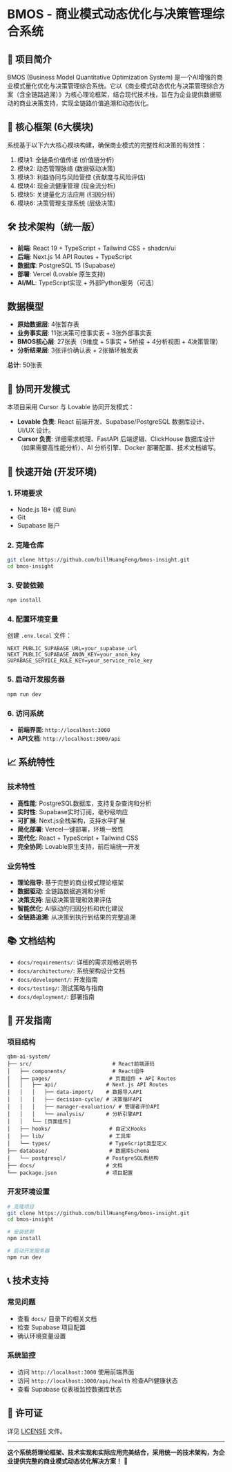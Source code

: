 # BMOS - 商业模式动态优化与决策管理综合系统

## 🚀 项目简介

BMOS (Business Model Quantitative Optimization System) 是一个AI增强的商业模式量化优化与决策管理综合系统。它以《商业模式动态优化与决策管理综合方案（含全链路追溯）》为核心理论框架，结合现代技术栈，旨在为企业提供数据驱动的商业决策支持，实现全链路价值追溯和动态优化。

## 🎯 核心框架 (6大模块)

系统基于以下六大核心模块构建，确保商业模式的完整性和决策的有效性：

1.  模块1: 全链条价值传递 (价值链分析)
2.  模块2: 动态管理脉络 (数据驱动决策)
3.  模块3: 利益协同与风险管控 (贡献度与风险评估)
4.  模块4: 现金流健康管理 (现金流分析)
5.  模块5: 关键量化方法应用 (归因分析)
6.  模块6: 决策管理支撑系统 (层级决策)

## 🛠️ 技术架构（统一版）

- **前端**: React 19 + TypeScript + Tailwind CSS + shadcn/ui
- **后端**: Next.js 14 API Routes + TypeScript
- **数据库**: PostgreSQL 15 (Supabase)
- **部署**: Vercel (Lovable 原生支持)
- **AI/ML**: TypeScript实现 + 外部Python服务（可选）

## 数据模型

- **原始数据层**: 4张暂存表
- **业务事实层**: 11张决策可控事实表 + 3张外部事实表
- **BMOS核心层**: 27张表（9维度 + 5事实 + 5桥接 + 4分析视图 + 4决策管理）
- **分析结果层**: 3张评价确认表 + 2张循环触发表

**总计**: 50张表

## 🤝 协同开发模式

本项目采用 Cursor 与 Lovable 协同开发模式：

-   **Lovable 负责**: React 前端开发、Supabase/PostgreSQL 数据库设计、UI/UX 设计。
-   **Cursor 负责**: 详细需求梳理、FastAPI 后端逻辑、ClickHouse 数据库设计（如果需要高性能分析）、AI 分析引擎、Docker 部署配置、技术文档编写。

## 🚀 快速开始 (开发环境)

### 1. 环境要求

-   Node.js 18+ (或 Bun)
-   Git
-   Supabase 账户

### 2. 克隆仓库

```bash
git clone https://github.com/billHuangFeng/bmos-insight.git
cd bmos-insight
```

### 3. 安装依赖

```bash
npm install
```

### 4. 配置环境变量

创建 `.env.local` 文件：

```
NEXT_PUBLIC_SUPABASE_URL=your_supabase_url
NEXT_PUBLIC_SUPABASE_ANON_KEY=your_anon_key
SUPABASE_SERVICE_ROLE_KEY=your_service_role_key
```

### 5. 启动开发服务器

```bash
npm run dev
```

### 6. 访问系统

-   **前端界面**: `http://localhost:3000`
-   **API文档**: `http://localhost:3000/api`

## 📈 系统特性

### 技术特性

-   **高性能**: PostgreSQL数据库，支持复杂查询和分析
-   **实时性**: Supabase实时订阅，毫秒级响应
-   **可扩展**: Next.js全栈架构，支持水平扩展
-   **简化部署**: Vercel一键部署，环境一致性
-   **现代化**: React + TypeScript + Tailwind CSS
-   **完全协同**: Lovable原生支持，前后端统一开发

### 业务特性

-   **理论指导**: 基于完整的商业模式理论框架
-   **数据驱动**: 全链路数据追溯和分析
-   **决策支持**: 层级决策管理和效果评估
-   **智能优化**: AI驱动的归因分析和优化建议
-   **全链路追溯**: 从决策到执行到结果的完整追溯

## 📚 文档结构

-   `docs/requirements/`: 详细的需求规格说明书
-   `docs/architecture/`: 系统架构设计文档
-   `docs/development/`: 开发指南
-   `docs/testing/`: 测试策略与指南
-   `docs/deployment/`: 部署指南

## 🔧 开发指南

### 项目结构

```
qbm-ai-system/
├── src/                          # React前端源码
│   ├── components/               # React组件
│   ├── pages/                   # 页面组件 + API Routes
│   │   ├── api/                # Next.js API Routes
│   │   │   ├── data-import/    # 数据导入API
│   │   │   ├── decision-cycle/ # 决策循环API
│   │   │   ├── manager-evaluation/ # 管理者评价API
│   │   │   └── analysis/       # 分析引擎API
│   │   └── [页面组件]
│   ├── hooks/                   # 自定义Hooks
│   ├── lib/                     # 工具库
│   └── types/                   # TypeScript类型定义
├── database/                    # 数据库Schema
│   └── postgresql/             # PostgreSQL表结构
├── docs/                       # 文档
└── package.json                # 项目配置
```

### 开发环境设置

```bash
# 克隆项目
git clone https://github.com/billHuangFeng/bmos-insight.git
cd bmos-insight

# 安装依赖
npm install

# 启动开发服务器
npm run dev
```

## 📞 技术支持

### 常见问题

- 查看 `docs/` 目录下的相关文档
- 检查 Supabase 项目配置
- 确认环境变量设置

### 系统监控

- 访问 `http://localhost:3000` 使用前端界面
- 访问 `http://localhost:3000/api/health` 检查API健康状态
- 查看 Supabase 仪表板监控数据库状态

## 📄 许可证

详见 [LICENSE](LICENSE) 文件。

---

**这个系统将理论框架、技术实现和实际应用完美结合，采用统一的技术架构，为企业提供完整的商业模式动态优化解决方案！** 🎉